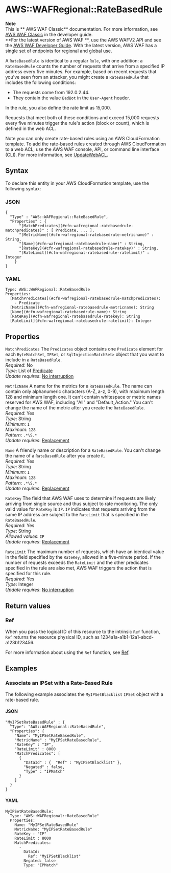# AWS::WAFRegional::RateBasedRule<a name="aws-resource-wafregional-ratebasedrule"></a>

**Note**  
This is ** AWS WAF Classic** documentation\. For more information, see [AWS WAF Classic](https://docs.aws.amazon.com/waf/latest/developerguide/classic-waf-chapter.html) in the developer guide\.  
 **For the latest version of AWS WAF **, use the AWS WAFV2 API and see the [AWS WAF Developer Guide](https://docs.aws.amazon.com/waf/latest/developerguide/waf-chapter.html)\. With the latest version, AWS WAF has a single set of endpoints for regional and global use\.

A `RateBasedRule` is identical to a regular `Rule`, with one addition: a `RateBasedRule` counts the number of requests that arrive from a specified IP address every five minutes\. For example, based on recent requests that you've seen from an attacker, you might create a `RateBasedRule` that includes the following conditions:

- The requests come from 192\.0\.2\.44\.
- They contain the value `BadBot` in the `User-Agent` header\.

In the rule, you also define the rate limit as 15,000\.

Requests that meet both of these conditions and exceed 15,000 requests every five minutes trigger the rule's action \(block or count\), which is defined in the web ACL\.

Note you can only create rate\-based rules using an AWS CloudFormation template\. To add the rate\-based rules created through AWS CloudFormation to a web ACL, use the AWS WAF console, API, or command line interface \(CLI\)\. For more information, see [UpdateWebACL](https://docs.aws.amazon.com/waf/latest/APIReference/API_regional_UpdateWebACL.html)\.

## Syntax<a name="aws-resource-wafregional-ratebasedrule-syntax"></a>

To declare this entity in your AWS CloudFormation template, use the following syntax:

### JSON<a name="aws-resource-wafregional-ratebasedrule-syntax.json"></a>

```
{
  "Type" : "AWS::WAFRegional::RateBasedRule",
  "Properties" : {
      "[MatchPredicates](#cfn-wafregional-ratebasedrule-matchpredicates)" : [ Predicate, ... ],
      "[MetricName](#cfn-wafregional-ratebasedrule-metricname)" : String,
      "[Name](#cfn-wafregional-ratebasedrule-name)" : String,
      "[RateKey](#cfn-wafregional-ratebasedrule-ratekey)" : String,
      "[RateLimit](#cfn-wafregional-ratebasedrule-ratelimit)" : Integer
    }
}
```

### YAML<a name="aws-resource-wafregional-ratebasedrule-syntax.yaml"></a>

```
Type: AWS::WAFRegional::RateBasedRule
Properties:
  [MatchPredicates](#cfn-wafregional-ratebasedrule-matchpredicates):
    - Predicate
  [MetricName](#cfn-wafregional-ratebasedrule-metricname): String
  [Name](#cfn-wafregional-ratebasedrule-name): String
  [RateKey](#cfn-wafregional-ratebasedrule-ratekey): String
  [RateLimit](#cfn-wafregional-ratebasedrule-ratelimit): Integer
```

## Properties<a name="aws-resource-wafregional-ratebasedrule-properties"></a>

`MatchPredicates` <a name="cfn-wafregional-ratebasedrule-matchpredicates"></a>
The `Predicates` object contains one `Predicate` element for each `ByteMatchSet`, `IPSet`, or `SqlInjectionMatchSet>` object that you want to include in a `RateBasedRule`\.  
_Required_: No  
_Type_: List of [Predicate](aws-properties-wafregional-ratebasedrule-predicate.md)  
_Update requires_: [No interruption](https://docs.aws.amazon.com/AWSCloudFormation/latest/UserGuide/using-cfn-updating-stacks-update-behaviors.html#update-no-interrupt)

`MetricName` <a name="cfn-wafregional-ratebasedrule-metricname"></a>
A name for the metrics for a `RateBasedRule`\. The name can contain only alphanumeric characters \(A\-Z, a\-z, 0\-9\), with maximum length 128 and minimum length one\. It can't contain whitespace or metric names reserved for AWS WAF, including "All" and "Default_Action\." You can't change the name of the metric after you create the `RateBasedRule`\.  
_Required_: Yes  
_Type_: String  
_Minimum_: `1`  
_Maximum_: `128`  
_Pattern_: `.*\S.*`  
_Update requires_: [Replacement](https://docs.aws.amazon.com/AWSCloudFormation/latest/UserGuide/using-cfn-updating-stacks-update-behaviors.html#update-replacement)

`Name` <a name="cfn-wafregional-ratebasedrule-name"></a>
A friendly name or description for a `RateBasedRule`\. You can't change the name of a `RateBasedRule` after you create it\.  
_Required_: Yes  
_Type_: String  
_Minimum_: `1`  
_Maximum_: `128`  
_Pattern_: `.*\S.*`  
_Update requires_: [Replacement](https://docs.aws.amazon.com/AWSCloudFormation/latest/UserGuide/using-cfn-updating-stacks-update-behaviors.html#update-replacement)

`RateKey` <a name="cfn-wafregional-ratebasedrule-ratekey"></a>
The field that AWS WAF uses to determine if requests are likely arriving from single source and thus subject to rate monitoring\. The only valid value for `RateKey` is `IP`\. `IP` indicates that requests arriving from the same IP address are subject to the `RateLimit` that is specified in the `RateBasedRule`\.  
_Required_: Yes  
_Type_: String  
_Allowed values_: `IP`  
_Update requires_: [Replacement](https://docs.aws.amazon.com/AWSCloudFormation/latest/UserGuide/using-cfn-updating-stacks-update-behaviors.html#update-replacement)

`RateLimit` <a name="cfn-wafregional-ratebasedrule-ratelimit"></a>
The maximum number of requests, which have an identical value in the field specified by the `RateKey`, allowed in a five\-minute period\. If the number of requests exceeds the `RateLimit` and the other predicates specified in the rule are also met, AWS WAF triggers the action that is specified for this rule\.  
_Required_: Yes  
_Type_: Integer  
_Update requires_: [No interruption](https://docs.aws.amazon.com/AWSCloudFormation/latest/UserGuide/using-cfn-updating-stacks-update-behaviors.html#update-no-interrupt)

## Return values<a name="aws-resource-wafregional-ratebasedrule-return-values"></a>

### Ref<a name="aws-resource-wafregional-ratebasedrule-return-values-ref"></a>

When you pass the logical ID of this resource to the intrinsic `Ref` function, `Ref` returns the resource physical ID, such as 1234a1a\-a1b1\-12a1\-abcd\-a123b123456\.

For more information about using the `Ref` function, see [Ref](https://docs.aws.amazon.com/AWSCloudFormation/latest/UserGuide/intrinsic-function-reference-ref.html)\.

## Examples<a name="aws-resource-wafregional-ratebasedrule--examples"></a>

### Associate an IPSet with a Rate\-Based Rule<a name="aws-resource-wafregional-ratebasedrule--examples--Associate_an_IPSet_with_a_Rate-Based_Rule"></a>

The following example associates the `MyIPSetBlacklist` `IPSet` object with a rate\-based rule\.

#### JSON<a name="aws-resource-wafregional-ratebasedrule--examples--Associate_an_IPSet_with_a_Rate-Based_Rule--json"></a>

```
"MyIPSetRateBasedRule" : {
  "Type": "AWS::WAFRegional::RateBasedRule",
  "Properties": {
    "Name": "MyIPSetRateBasedRule",
    "MetricName" : "MyIPSetRateBasedRule",
    "RateKey" : "IP",
    "RateLimit" : 8000
    "MatchPredicates": [
      {
        "DataId" : {  "Ref" : "MyIPSetBlacklist" },
        "Negated" : false,
        "Type" : "IPMatch"
      }
    ]
  }
}
```

#### YAML<a name="aws-resource-wafregional-ratebasedrule--examples--Associate_an_IPSet_with_a_Rate-Based_Rule--yaml"></a>

```
MyIPSetRateBasedRule:
  Type: "AWS::WAFRegional::RateBasedRule"
  Properties:
    Name: "MyIPSetRateBasedRule"
    MetricName: "MyIPSetRateBasedRule"
    RateKey : "IP"
    RateLimit : 8000
    MatchPredicates:
      -
        DataId:
          Ref: "MyIPSetBlacklist"
        Negated: false
        Type: "IPMatch"
```
